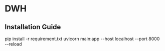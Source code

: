 # DWH

## Installation Guide

pip install -r requirement.txt
uvicorn main:app --host localhost --port 8000 --reload
